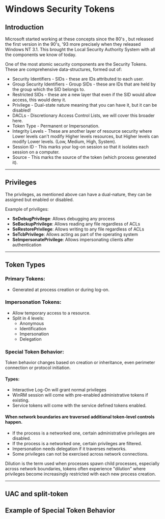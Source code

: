 # Windows Security Tokens

## Introduction

Microsoft started working at these concepts since the 80's , but released the first version in the 90's, '93 more precisely when they released Windows NT 3.1. This brought the Local Security Authority System with all the components we know of today.&#x20;

One of the most atomic security components are the Security Tokens. These are comprehensive data-structures, formed out of:

* Security Identifiers - SIDs - these are IDs attributed to each user.
* Group Security Identifiers - Group SIDs - these are IDs that are held by the group which the SID belongs to.
* Restricted SIDs - these are a new layer that even if the SID would allow access, this would deny it.
* Privilege - Dual-state nature meaning that you can have it, but it can be disabled!
* DACLs - Discretionary Access Control Lists, we will cover this broader here.
* Token Type - Permanent or Impersonation.
* Integrity Levels - These are another layer of resource security where Lower levels can't modify Higher levels resources, but Higher levels can modify Lower levels. (Low, Medium, High, System).
* Session ID - This marks your log-on session so that it isolates each session on a computer.
* Source - This marks the source of the token (which process generated it).

***

## Privileges

The privileges, as mentioned above can have a dual-nature, they can be assigned but enabled or disabled.&#x20;

Example of priviliges:

* **SeDebugPrivilege**: Allows debugging any process
* **SeBackupPrivilege**: Allows reading any file regardless of ACLs
* **SeRestorePrivilege**: Allows writing to any file regardless of ACLs
* **SeTcbPrivilege**: Allows acting as part of the operating system
* **SeImpersonatePrivilege**: Allows impersonating clients after authentication

***

## Token Types

### Primary Tokens:

* Generated at process creation or during log-on.

### Impersonation Tokens:

* Allow temporary access to a resource.
* Split in 4 levels:
  * Anonymous
  * Identification
  * Impersonation
  * Delegation

### Special Token Behavior:

Token behavior changes based on creation or inheritance, even perimeter connection or protocol initiation.

#### Types:

* Interactive Log-On will grant normal privileges
* WinRM session will come with pre-enabled administrative tokens if existing.
* Service tokens will come with the service defined tokens enabled.

#### When network boundaries are traversed additional token-level controls happen.

* If the process is a networked one, certain administrative privileges are disabled.
* If the process is a networked one, certain privileges are filtered.
* Impersonation needs delegation if it traverses networks.
* Some privileges can not be exercised across network connections.

Dilution is the term used when processes spawn child processes, especially across network boundaries, tokens often experience "dilution" where privileges become increasingly restricted with each new process creation.

***

## UAC and split-token

## Example of Special Token Behavior

